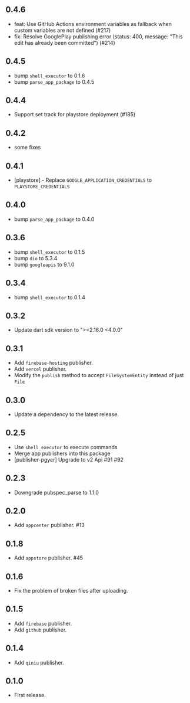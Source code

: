 ## 0.4.6

* feat: Use GitHub Actions environment variables as fallback when custom variables are not defined (#217)
* fix: Resolve GooglePlay publishing error (status: 400, message: "This edit has already been committed") (#214)

## 0.4.5

* bump `shell_executor` to 0.1.6
* bump `parse_app_package` to 0.4.5

## 0.4.4

* Support set track for playstore deployment (#185)

## 0.4.2

* some fixes

## 0.4.1

* [playstore] - Replace `GOOGLE_APPLICATION_CREDENTIALS` to `PLAYSTORE_CREDENTIALS`

## 0.4.0

* bump `parse_app_package` to 0.4.0

## 0.3.6

* bump `shell_executor` to 0.1.5
* bump `dio` to 5.3.4
* bump `googleapis` to 9.1.0

## 0.3.4

* bump `shell_executor` to 0.1.4

## 0.3.2

* Update dart sdk version to ">=2.16.0 <4.0.0"

## 0.3.1

* Add `firebase-hosting` publisher.
* Add `vercel` publisher.
* Modify the `publish` method to accept `FileSystemEntity` instead of just `File`

## 0.3.0

* Update a dependency to the latest release.

## 0.2.5

* Use `shell_executor` to execute commands
* Merge app publishers into this package
* [publisher-pgyer] Upgrade to v2 Api #91 #92

## 0.2.3

* Downgrade pubspec_parse to 1.1.0

## 0.2.0

* Add `appcenter` publisher. #13

## 0.1.8

* Add `appstore` publisher. #45

## 0.1.6

* Fix the problem of broken files after uploading.

## 0.1.5

* Add `firebase` publisher.
* Add `github` publisher.

## 0.1.4

* Add `qiniu` publisher.

## 0.1.0

* First release.
